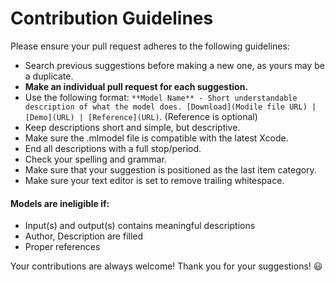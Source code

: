 # Contribution Guidelines

Please ensure your pull request adheres to the following guidelines:

- Search previous suggestions before making a new one, as yours may be a duplicate.
- **Make an individual pull request for each suggestion.**
- Use the following format: `**Model Name** - Short understandable description of what the model does. [Download](Modile file URL) | [Demo](URL) | [Reference](URL)`. (Reference is optional)
- Keep descriptions short and simple, but descriptive.
- Make sure the .mlmodel file is compatible with the latest Xcode.
- End all descriptions with a full stop/period.
- Check your spelling and grammar.
- Make sure that your suggestion is positioned as the last item category.
- Make sure your text editor is set to remove trailing whitespace.

#### Models are ineligible if:

- Input(s) and output(s) contains meaningful descriptions
- Author, Description are filled
- Proper references

Your contributions are always welcome!  Thank you for your suggestions! :smiley:
